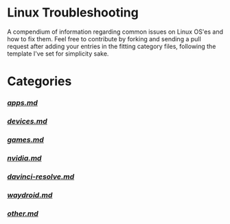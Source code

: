 # Linux Troubleshooting
A compendium of information regarding common issues on Linux OS'es and how to fix them. Feel free to contribute by forking and sending a pull request after adding your entries in the fitting category files, following the template I've set for simplicity sake.

# Categories
### *[apps.md](https://github.com/psygreg/linux-troubleshooting/blob/main/apps.md)*
### *[devices.md](https://github.com/psygreg/linux-troubleshooting/blob/main/devices.md)*
### *[games.md](https://github.com/psygreg/linux-troubleshooting/blob/main/games.md)*
### *[nvidia.md](https://github.com/psygreg/linux-troubleshooting/blob/main/nvidia.md)*
### *[davinci-resolve.md](https://github.com/psygreg/linux-troubleshooting/blob/main/davinci-resolve.md)*
### *[waydroid.md](https://github.com/psygreg/linux-troubleshooting/blob/main/waydroid.md)*
### *[other.md](https://github.com/psygreg/linux-troubleshooting/blob/main/other.md)*

